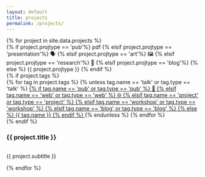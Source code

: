 ```yaml
---
layout: default
title: projects
permalink: /projects/
---
```


<div class="content-gallery">
  <div class="projects-grid">
    {% for project in site.data.projects %}
    <div class="project-card" data-year="{{ project.year }}" title="{{ project.description }}">
      <div class="selected-project-card-bg-image" 
        {% if project.image contains 'placeholder' %}
          style="background-image: url('https://via.placeholder.com/400x300?text=Project+Image'); background-size: cover; background-position: center;"
        {% else %}
          style="background-image: url('{{ '/assets/images/projects/' | append: project.image | relative_url }}'); background-size: cover; background-position: center;"
        {% endif %}
      >
        <span class="project-type-tag tag-overlay">
          {% if project.projtype == 'pub'%}
            pdf
          {% elsif project.projtype == 'presentation'%}
            🗣️
          {% elsif project.projtype == 'art'%}
            🖼️
          {% elsif project.projtype == 'research'%}
            🧪
          {% elsif project.projtype == 'blog'%}
            <i class="fa fa-pencil"></i>
          {% else %}
            {{ project.projtype }}
          {% endif %}
        </span>
      </div>
      <div>
        {% if project.tags %}
          <div class="project-tags">
            {% for tag in project.tags %}
              {% unless tag.name == 'talk' or tag.type == 'talk' %}
                <a href="{{ tag.url | relative_url }}" class="tag-link">
                  <span class="tag" data-tag="{{ tag.name }}">
                    {% if tag.name == 'pub' or tag.type == 'pub' %}
                      📄
                    {% elsif tag.name == 'web' or tag.type == 'web' %}
                      🌐
                    {% elsif tag.name == 'project' or tag.type == 'project' %}
                      <i class="fa fa-code"></i>
                    {% elsif tag.name == 'workshop' or tag.type == 'workshop' %}
                      <i class="fa fa-users"></i>
                    {% elsif tag.name == 'blog' or tag.type == 'blog' %}
                      <i class="fa fa-pencil"></i>
                    {% else %}
                      {{ tag.name }}
                    {% endif %}
                  </span>
                </a>
              {% endunless %}
            {% endfor %}
          </div>
        {% endif %}
        <div style="display: flex; flex-direction: column; align-items: flex-start;">
          <h3 class="project-title">{{ project.title }}</h3>
          <p class="project-subtitle">{{ project.subtitle }}</p>
        </div>
      </div>
      <!-- {% if project.year %}
      <div class="project-year">{{ project.year }}</div>
      {% endif %} -->
    </div>
    {% endfor %}
  </div>
</div>

<script>
  document.addEventListener('DOMContentLoaded', function() {
    const filterButtons = document.querySelectorAll('.filter-btn');
    const projects = document.querySelectorAll('.project-card');
    
    filterButtons.forEach(button => {
      button.addEventListener('click', function() {
        const filter = this.getAttribute('data-filter');
        
        // Remove active class from all buttons
        filterButtons.forEach(btn => {
          btn.classList.remove('active');
        });
        
        // Add active class to clicked button
        this.classList.add('active');
        
        // Filter projects
        projects.forEach(project => {
          if (filter === 'all' || project.getAttribute('data-year') === filter) {
            project.style.display = 'flex';
          } else {
            project.style.display = 'none';
          }
        });
      });
    });
  });
</script>